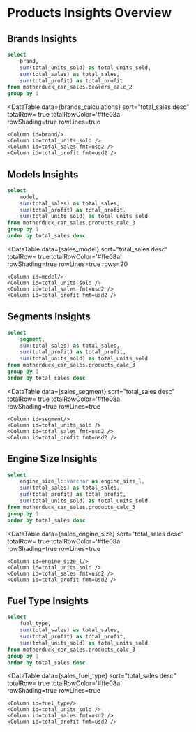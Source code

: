 # Products Insights Overview

## Brands Insights

```sql brands_calculations
select
    brand,
    sum(total_units_sold) as total_units_sold,
    sum(total_sales) as total_sales,
    sum(total_profit) as total_profit
from motherduck_car_sales.dealers_calc_2
group by 1
```


<BarChart 
    data={brands_calculations}
    title="Sales by Brand"
    x=brand
    y=total_sales 
    swapXY=true
    yFmt=usd2
    labels=true
    labelPosition=outside
/>

<DataTable
data={brands_calculations} 
sort="total_sales desc"    
totalRow= true
totalRowColor='#ffe08a'  
rowShading=true
rowLines=true
>
    <Column id=brand/>
    <Column id=total_units_sold /> 
    <Column id=total_sales fmt=usd2 /> 
    <Column id=total_profit fmt=usd2 />
</DataTable>

## Models Insights

```sql sales_model
select
    model,
    sum(total_sales) as total_sales,
    sum(total_profit) as total_profit,
    sum(total_units_sold) as total_units_sold
from motherduck_car_sales.products_calc_3
group by 1
order by total_sales desc
```

<BarChart 
    data={sales_model}
    title="Sales by Model"
    x=model
    y=total_sales 
    swapXY=true
    yFmt=usd2
    labels=true
    labelPosition=inside
/>

<DataTable
data={sales_model} 
sort="total_sales desc"    
totalRow= true
totalRowColor='#ffe08a'  
rowShading=true
rowLines=true
rows=20
>
    <Column id=model/>
    <Column id=total_units_sold /> 
    <Column id=total_sales fmt=usd2 /> 
    <Column id=total_profit fmt=usd2 />
</DataTable>




## Segments Insights

```sql sales_segment
select
    segment,
    sum(total_sales) as total_sales,
    sum(total_profit) as total_profit,
    sum(total_units_sold) as total_units_sold
from motherduck_car_sales.products_calc_3
group by 1
order by total_sales desc
```

<BarChart 
    data={sales_segment}
    title="Sales by Segment"
    x=segment
    y=total_sales 
    swapXY=true
    yFmt=usd2
    labels=true
    labelPosition=outside
/>


<DataTable
data={sales_segment} 
sort="total_sales desc"    
totalRow= true
totalRowColor='#ffe08a'  
rowShading=true
rowLines=true
>
    <Column id=segment/>
    <Column id=total_units_sold /> 
    <Column id=total_sales fmt=usd2 /> 
    <Column id=total_profit fmt=usd2 />
</DataTable>


## Engine Size Insights

```sql sales_engine_size
select
    engine_size_l::varchar as engine_size_l,
    sum(total_sales) as total_sales,
    sum(total_profit) as total_profit,
    sum(total_units_sold) as total_units_sold
from motherduck_car_sales.products_calc_3
group by 1
order by total_sales desc
```

<BarChart 
    data={sales_engine_size}
    title="Sales by Engine Size"
    x=engine_size_l
    y=total_sales 
    swapXY=true
    yFmt=usd2
    labels=true
    labelPosition=outside
/>

<DataTable
data={sales_engine_size} 
sort="total_sales desc"    
totalRow= true
totalRowColor='#ffe08a'  
rowShading=true
rowLines=true
>
    <Column id=engine_size_l/>
    <Column id=total_units_sold /> 
    <Column id=total_sales fmt=usd2 /> 
    <Column id=total_profit fmt=usd2 />
</DataTable>


## Fuel Type Insights

```sql sales_fuel_type
select
    fuel_type,
    sum(total_sales) as total_sales,
    sum(total_profit) as total_profit,
    sum(total_units_sold) as total_units_sold
from motherduck_car_sales.products_calc_3
group by 1
order by total_sales desc
```

<BarChart 
    data={sales_fuel_type}
    titlE="Sales by Fuel Type"
    x=fuel_type
    y=total_sales 
    swapXY=true
    yFmt=usd2
    labels=true
    labelPosition=outside
/>

<DataTable
data={sales_fuel_type} 
sort="total_sales desc"    
totalRow= true
totalRowColor='#ffe08a'  
rowShading=true
rowLines=true
>
    <Column id=fuel_type/>
    <Column id=total_units_sold /> 
    <Column id=total_sales fmt=usd2 /> 
    <Column id=total_profit fmt=usd2 />
</DataTable>